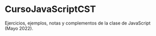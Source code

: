 # CursoJavaScriptCST
Ejercicios, ejemplos, notas y complementos de la clase de JavaScript (Mayo 2022).
